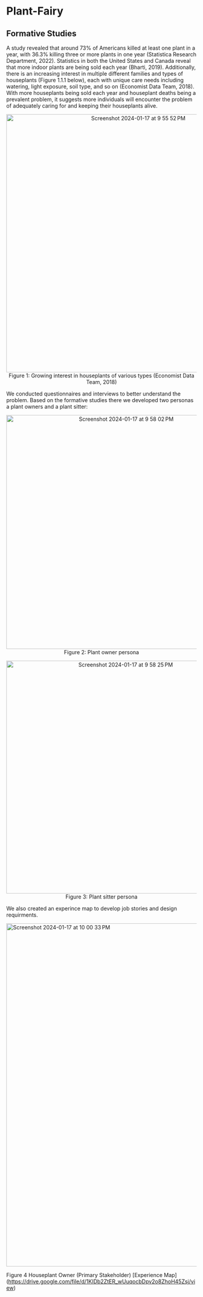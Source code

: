 # Plant-Fairy

## Formative Studies
A study revealed that around 73% of Americans killed at least one plant in a year, with 36.3% killing three or more plants in one year (Statistica Research Department, 2022). Statistics in both the United States and Canada reveal that more indoor plants are being sold each year (Bharti, 2019). Additionally, there is an increasing interest in multiple different families and types of houseplants (Figure 1.1.1 below), each with unique care needs including watering, light exposure, soil type, and so on (Economist Data Team, 2018). With more houseplants being sold each year and houseplant deaths being a prevalent problem, it suggests more individuals will encounter the problem of adequately caring for and keeping their houseplants alive.

<p align="center">
<img width="683" alt="Screenshot 2024-01-17 at 9 55 52 PM" src="https://github.com/thakshaCS/Plant-Fairy/assets/97854264/168daa72-54e9-4da2-bc84-f9983a9895f1">
Figure 1: Growing interest in houseplants of various types (Economist Data Team, 2018)
</p>

We conducted questionnaires and interviews to better understand the problem. Based on the formative studies there we developed two personas a plant owners and a plant sitter:

<p align="center">
<img width="619" alt="Screenshot 2024-01-17 at 9 58 02 PM" src="https://github.com/thakshaCS/Plant-Fairy/assets/97854264/3ffe31fb-cf89-4d3b-a62d-6042ad871bd0">
Figure 2: Plant owner persona
</p>

<p align="center">
<img width="616" alt="Screenshot 2024-01-17 at 9 58 25 PM" src="https://github.com/thakshaCS/Plant-Fairy/assets/97854264/3414bafd-0e76-4399-b991-a0c4f4f40870">
Figure 3: Plant sitter persona
</p>

We also created an experince map to develop job stories and design requirments.


<img width="908" alt="Screenshot 2024-01-17 at 10 00 33 PM" src="https://github.com/thakshaCS/Plant-Fairy/assets/97854264/c88050c5-6716-428b-9086-ef5ec2d8971a">

Figure 4 Houseplant Owner (Primary Stakeholder) [Experience Map] (https://drive.google.com/file/d/1KIDb2ZtER_wUuqocbDpv2o8ZhoH45Zsj/view) 

